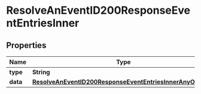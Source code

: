 

# ResolveAnEventID200ResponseEventEntriesInner


## Properties

| Name | Type | Description | Notes |
|------------ | ------------- | ------------- | -------------|
|**type** | **String** |  |  |
|**data** | [**ResolveAnEventID200ResponseEventEntriesInnerAnyOf3Data**](ResolveAnEventID200ResponseEventEntriesInnerAnyOf3Data.md) |  |  |



